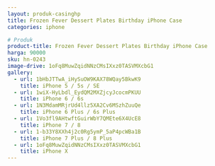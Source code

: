 ```yaml
---
layout: produk-casinghp
title: Frozen Fever Dessert Plates Birthday iPhone Case
categories: iphone

# Produk
product-title: Frozen Fever Dessert Plates Birthday iPhone Case
harga: 90000
sku: hn-0243
image-drive: 1oFq8MuwZqidNNzCMsIXxz0TASVMXcbG1
gallery:
  - url: 1bHbJTTwA_iHySuOW9KAX78WQay5BkwK9
    title: iPhone 5 / 5s / SE
  - url: 1wiX-HyLbdl_EydQM2MXZjcyJcocmPKUU
    title: iPhone 6 / 6s
  - url: 1N3MdamMRjrUd4llz5XA2Cv6MSzhZuuQe
    title: iPhone 6 Plus / 6s Plus
  - url: 1Vo3fl9AHtwftGuirWbY7QMEte6X4UcE8
    title: iPhone 7 / 8
  - url: 1-b33Y8XXh4j2c0Rg5ymP_5aP4pcWBa1B
    title: iPhone 7 Plus / 8 Plus
  - url: 1oFq8MuwZqidNNzCMsIXxz0TASVMXcbG1
    title: iPhone X
---
```

